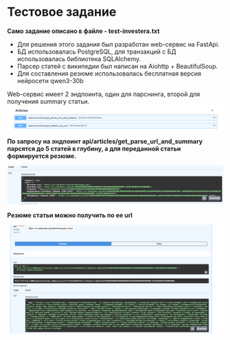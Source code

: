 # Тестовое задание

__Само задание описано в файле - test-investera.txt__

- Для решения этого задания был разработан web-сервис на FastApi.
- БД использовалась PostgreSQL, для транзакций с БД использовалась библиотека SQLAlсhemy.
- Парсер статей с википедии был написан на Aiohttp + BeautifulSoup.
- Для составления резюме использовалась бесплатная версия нейросети qwen3-30b

Web-сервис имеет 2 эндпоинта, один для парснинга, второй для получения summary статьи. 
![img_1.png](img/img_1.png)

__По запросу на эндпоинт api/articles/get_parse_url_and_summary парсятся до 5 статей в глубину, а для переданной статьи формируется резюме.__

![img.png](img/img.png)

__Резюме статьи можно получить по ее url__

![img_2.png](img/img_2.png)